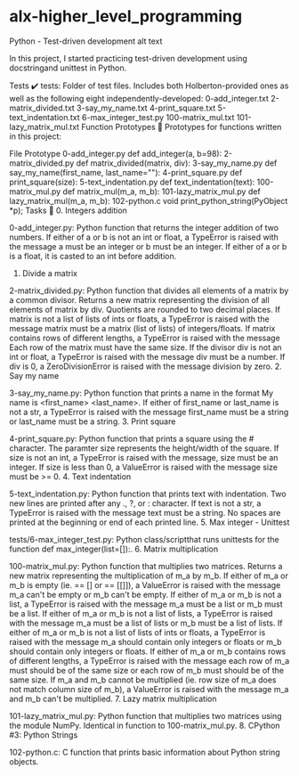 # alx-higher_level_programming
Python - Test-driven development
alt text

In this project, I started practicing test-driven development using docstringand unittest in Python.

Tests ✔️
tests: Folder of test files. Includes both Holberton-provided ones as well as the following eight independently-developed:
0-add_integer.txt
2-matrix_divided.txt
3-say_my_name.txt
4-print_square.txt
5-text_indentation.txt
6-max_integer_test.py
100-matrix_mul.txt
101-lazy_matrix_mul.txt
Function Prototypes 💾
Prototypes for functions written in this project:

File	Prototype
0-add_integer.py	def add_integer(a, b=98):
2-matrix_divided.py	def matrix_divided(matrix, div):
3-say_my_name.py	def say_my_name(first_name, last_name=""):
4-print_square.py	def print_square(size):
5-text_indentation.py	def text_indentation(text):
100-matrix_mul.py	def matrix_mul(m_a, m_b):
101-lazy_matrix_mul.py	def lazy_matrix_mul(m_a, m_b):
102-python.c	void print_python_string(PyObject *p);
Tasks 📃
0. Integers addition

0-add_integer.py: Python function that returns the integer addition of two numbers.
If either of a or b is not an int or float, a TypeError is raised with the message a must be an integer or b must be an integer.
If either of a or b is a float, it is casted to an int before addition.
1. Divide a matrix

2-matrix_divided.py: Python function that divides all elements of a matrix by a common divisor.
Returns a new matrix representing the division of all elements of matrix by div.
Quotients are rounded to two decimal places.
If matrix is not a list of lists of ints or floats, a TypeError is raised with the message matrix must be a matrix (list of lists) of integers/floats.
If matrix contains rows of different lengths, a TypeError is raised with the message Each row of the matrix must have the same size.
If the divisor div is not an int or float, a TypeError is raised with the message div must be a number.
If div is 0, a ZeroDivisionError is raised with the message division by zero.
2. Say my name

3-say_my_name.py: Python function that prints a name in the format My name is <first_name> <last_name>.
If either of first_name or last_name is not a str, a TypeError is raised with the message first_name must be a string or last_name must be a string.
3. Print square

4-print_square.py: Python function that prints a square using the # character.
The paramter size represents the height/width of the square.
If size is not an int, a TypeError is raised with the message, size must be an integer.
If size is less than 0, a ValueError is raised with the message size must be >= 0.
4. Text indentation

5-text_indentation.py: Python function that prints text with indentation.
Two new lines are printed after any ., ?, or : character.
If text is not a str, a TypeError is raised with the message text must be a string.
No spaces are printed at the beginning or end of each printed line.
5. Max integer - Unittest

tests/6-max_integer_test.py: Python class/scriptthat runs unittests for the function def max_integer(list=[]):.
6. Matrix multiplication

100-matrix_mul.py: Python function that multiplies two matrices.
Returns a new matrix representing the multiplication of m_a by m_b.
If either of m_a or m_b is empty (ie. == [] or == [[]]), a ValueError is raised with the message m_a can't be empty or m_b can't be empty.
If either of m_a or m_b is not a list, a TypeError is raised with the message m_a must be a list or m_b must be a list.
If either of m_a or m_b is not a list of lists, a TypeError is raised with the message m_a must be a list of lists or m_b must be a list of lists.
If either of m_a or m_b is not a list of lists of ints or floats, a TypeError is raised with the message m_a should contain only integers or floats or m_b should contain only integers or floats.
If either of m_a or m_b contains rows of different lengths, a TypeError is raised with the message each row of m_a must should be of the same size or each row of m_b must should be of the same size.
If m_a and m_b cannot be multiplied (ie. row size of m_a does not match column size of m_b), a ValueError is raised with the message m_a and m_b can't be multiplied.
7. Lazy matrix multiplication

101-lazy_matrix_mul.py: Python function that multiplies two matrices using the module NumPy.
Identical in function to 100-matrix_mul.py.
8. CPython #3: Python Strings

102-python.c: C function that prints basic information about Python string objects.
